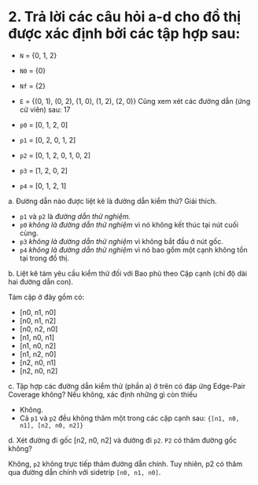 ﻿# 2.  Trả lời các câu hỏi a-d cho đồ thị được xác định bởi các tập hợp sau:
- `N` = {0, 1, 2}
- `N0` = {0}
- `Nf` = {2}
- `E` = {(0, 1), (0, 2), (1, 0), (1, 2), (2, 0)}
Cũng xem xét các đường dẫn (ứng cử viên) sau:
17

- `p0` = [0, 1, 2, 0]
- `p1` = [0, 2, 0, 1, 2]
- `p2` = [0, 1, 2, 0, 1, 0, 2]
- `p3` = [1, 2, 0, 2]
- `p4` = [0, 1, 2, 1]

a. Đường dẫn nào được liệt kê là đường dẫn kiểm thử? Giải thích.

- `p1` và `p2` là *đường dẫn thử nghiệm.*
- `p0` *không là đường dẫn thử nghiệm* vì nó không kết thúc tại nút cuối cùng. 
- `p3` *không là đường dẫn thử nghiệm* vì không bắt đầu ở nút gốc. 
- `p4` *không là đường dẫn thử nghiệm* vì nó bao gồm một cạnh không tồn tại trong
đồ thị.

b. Liệt kê tám yêu cầu kiểm thử đối với Bao phủ theo Cặp cạnh (chỉ độ dài hai
   đường dẫn con).

Tám cặp ở đây gồm có:
- [n0, n1, n0]
- [n0, n1, n2]
- [n0, n2, n0]
- [n1, n0, n1]
- [n1, n0, n2]
- [n1, n2, n0]
- [n2, n0, n1]
- [n2, n0, n2]

c. Tập hợp các đường dẫn kiểm thử (phần a) ở trên có đáp ứng Edge-Pair Coverage không? Nếu không,
   xác định những gì còn thiếu

- Không. 
- Cả `p1` và `p2` đều không thăm một trong các cặp cạnh sau:
`{[n1, n0, n1], [n2, n0, n2]}`

d. Xét đường đi gốc [n2, n0, n2] và đường đi `p2`. `P2` có thăm đường gốc không?

Không, `p2` không trực tiếp thăm đường dẫn chính. 
Tuy nhiên, p2 có thăm qua đường dẫn chính với sidetrip `[n0, n1, n0]`.